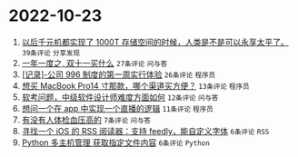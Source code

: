# 2022-10-23

1. [以后千元机都实现了 1000T 存储空间的时候，人类是不是可以永享太平了。](https://www.v2ex.com/t/889045) `39条评论` `分享发现`
1. [一年一度之, 双十一买什么](https://www.v2ex.com/t/889047) `27条评论` `问与答`
1. [[记录]-公司 996 制度的第一周实行体验](https://www.v2ex.com/t/889052) `26条评论` `程序员`
1. [想买 MacBook Pro14 寸那款，哪个渠道买方便？](https://www.v2ex.com/t/889064) `13条评论` `程序员`
1. [软考问题，中级软件设计师难度方面如何](https://www.v2ex.com/t/889051) `12条评论` `问与答`
1. [想问一个在 app 中实现一个直播的逻辑](https://www.v2ex.com/t/889056) `11条评论` `程序员`
1. [有没有人体检血压高的](https://www.v2ex.com/t/889063) `7条评论` `问与答`
1. [寻找一个 iOS 的 RSS 阅读器：支持 feedly，能自定义字体](https://www.v2ex.com/t/889075) `6条评论` `RSS`
1. [Python 多主机管理 获取指定文件内容](https://www.v2ex.com/t/889055) `6条评论` `Python`
